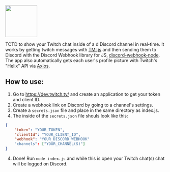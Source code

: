 <img src="https://i.imgur.com/f2RQLoQ.png" width="auto" height="100">

TCTD to show your Twitch chat inside of a d Discord channel in real-time. It works by getting twitch messages with [TMI.js](https://tmijs.com/) and then sending them to Discord with the Discord Webhook library for JS, [discord-webhook-node](https://github.com/matthew1232/discord-webhook-node). The app also automatically gets each user's profile picture with Twitch's "Helix" API via [Axios](https://axios-http.com/).


## How to use:
1. Go to https://dev.twitch.tv/ and create an application to get your token and client ID.
2. Create a webhook link on Discord by going to a channel's settings.
3. Create a `secrets.json` file and place in the same directory as index.js.
4. The inside of the `secrets.json` file shouls look like this:
```json
{
    "token": "YOUR_TOKEN",
    "clientId": "YOUR_CLIENT_ID",
    "webhook": "YOUR_DISCORD_WEBHOOK"
    "channels": ["YOUR_CHANNEL(S)"]
}
```
4. Done! Run `node index.js` and while this is open your Twitch chat(s) chat will be logged on Discord.
